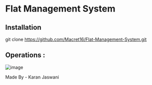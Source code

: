 # Flat Management System

## Installation
git clone https://github.com/Macret16/Flat-Management-System.git

## Operations :
![image](https://github.com/Macret16/Flat-Management-System/assets/142032643/7f80596d-fb79-4a2b-97a5-e3a5da55344c)


Made By - Karan Jaswani
